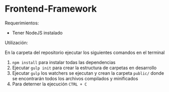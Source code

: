 # Frontend-Framework

Requerimientos:
<ul>
<li>Tener NodeJS instalado</li>
</ul>
Utilización:
<p>En la carpeta del repositorio ejecutar los siguientes comandos en el
terminal </p>
<ol>
<li><code>npm install</code> para instalar todas las dependencias</li>
<li>Ejecutar <code>gulp init</code> para crear la estructura de carpetas en desarrollo</li>
<li>Ejecutar <code>gulp</code> los watchers se ejecutan y crean la carpeta <code>public/</code> donde se encontrarán todos los archivos compilados y minificados</li>
<li>Para deterner la ejecución <code>CTRL + C</code></li>
</ol>